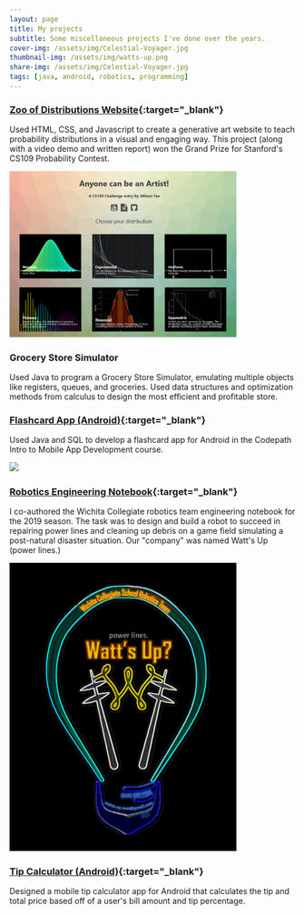 ```yaml
---
layout: page
title: My projects
subtitle: Some miscellaneous projects I've done over the years.
cover-img: /assets/img/Celestial-Voyager.jpg
thumbnail-img: /assets/img/watts-up.png
share-img: /assets/img/Celestial-Voyager.jpg
tags: [java, android, robotics, programming]
---
```

### [**Zoo of Distributions Website**](https://zoo-of-distributions.github.io/){:target="_blank"}
Used HTML, CSS, and Javascript to create a generative art website to teach probability distributions in a visual and engaging way. This project (along with a video demo and written report) won the Grand Prize for Stanford's CS109 Probability Contest. 

<img src="/assets/img/website.png" width="400">

### **Grocery Store Simulator**
Used Java to program a Grocery Store Simulator, emulating multiple objects like registers, queues, and groceries. Used data structures and optimization methods from calculus to design the most efficient and profitable store.
### [**Flashcard App (Android)**](https://github.com/WorldsEndDunce/Quizlet-Ripoff.git){:target="_blank"}
Used Java and SQL to develop a flashcard app for Android in the Codepath Intro to Mobile App Development course.

<img src="https://i.imgur.com/pUvD8h8.gif" width=400><br>
### [**Robotics Engineering Notebook**](https://docs.google.com/document/d/1xM8CXxxQqMyq4cRdJgjhIZt7fiYqd4VER3ynmn-LDfY/edit?usp=sharing){:target="_blank"}
I co-authored the Wichita Collegiate robotics team engineering notebook for the 2019 season. The task was to design and build a robot to succeed in repairing power lines and cleaning up debris on a game field simulating a post-natural disaster situation. Our "company" was named Watt's Up (power lines.)
  
<img src="/assets/img/watts-up.png" width="400">

### [**Tip Calculator (Android)**](https://github.com/WorldsEndDunce/Tip-Tool.git){:target="_blank"}
Designed a mobile tip calculator app for Android that calculates the tip and total price based off of a user's bill amount and tip percentage.
  
